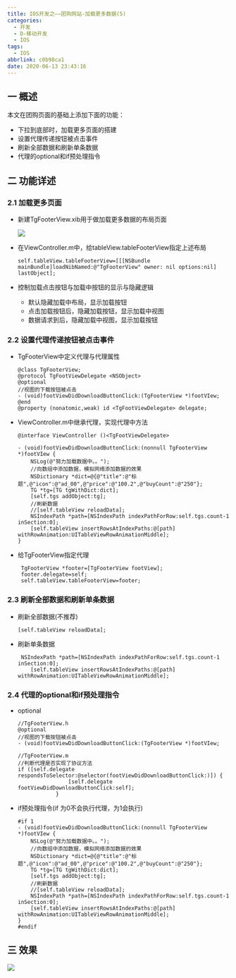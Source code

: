 ```yaml
---
title: IOS开发之——团购网站-加载更多数据(5)
categories:
  - 开发
  - D-移动开发
  - IOS
tags:
  - IOS
abbrlink: c0b98ca1
date: 2020-06-13 23:43:16
---
```

## 一 概述

本文在团购页面的基础上添加下面的功能：

* 下拉到底部时，加载更多页面的搭建
* 设置代理传递按钮被点击事件
* 刷新全部数据和刷新单条数据
* 代理的optional和if预处理指令

<!--more-->

## 二 功能详述

### 2.1 加载更多页面

* 新建TgFooterView.xib用于做加载更多数据的布局页面

  ![][1]
  
* 在ViewController.m中，给tableView.tableFooterView指定上述布局

  ```
  self.tableView.tableFooterView=[[[NSBundle mainBundle]loadNibNamed:@"TgFooterView" owner: nil options:nil] lastObject];
  ```

* 控制加载点击按钮与加载中按钮的显示与隐藏逻辑

  - 默认隐藏加载中布局，显示加载按钮
  - 点击加载按钮后，隐藏加载按钮，显示加载中视图
  - 数据请求到后，隐藏加载中视图，显示加载按钮

### 2.2 设置代理传递按钮被点击事件

* TgFooterView中定义代理与代理属性

  ```
  @class TgFooterView;
  @protocol TgFootViewDelegate <NSObject>
  @optional
  //视图的下载按钮被点击
  - (void)footViewDidDownloadButtonClick:(TgFooterView *)footVIew;
  @end
  @property (nonatomic,weak) id <TgFootViewDelegate> delegate;
  ```

* ViewController.m中继承代理，实现代理中方法

  ```
  @interface ViewController ()<TgFootViewDelegate>
  
  - (void)footViewDidDownloadButtonClick:(nonnull TgFooterView *)footVIew {
      NSLog(@"努力加载数据中。。");
      //向数组中添加数据，模拟网络添加数据的效果
      NSDictionary *dict=@{@"title":@"标题",@"icon":@"ad_00",@"price":@"100.2",@"buyCount":@"250"};
      TG *tg=[TG tgWithDict:dict];
      [self.tgs addObject:tg];
      //刷新数据
      //[self.tableView reloadData];
      NSIndexPath *path=[NSIndexPath indexPathForRow:self.tgs.count-1 inSection:0];
      [self.tableView insertRowsAtIndexPaths:@[path] withRowAnimation:UITableViewRowAnimationMiddle];
  }
  ```

* 给TgFooterView指定代理

  ```
   TgFooterView *footer=[TgFooterView footView];
   footer.delegate=self;
   self.tableView.tableFooterView=footer;
  ```

### 2.3 刷新全部数据和刷新单条数据

* 刷新全部数据(不推荐)

  ```
  [self.tableView reloadData];
  ```

* 刷新单条数据

  ```
   NSIndexPath *path=[NSIndexPath indexPathForRow:self.tgs.count-1 inSection:0];
      [self.tableView insertRowsAtIndexPaths:@[path] withRowAnimation:UITableViewRowAnimationMiddle];
  ```

### 2.4 代理的optional和if预处理指令

* optional

  ```
  //TgFooterView.h
  @optional
  //视图的下载按钮被点击
  - (void)footViewDidDownloadButtonClick:(TgFooterView *)footVIew;
  
  //TgFooterView.m
  //判断代理是否实现了协议方法
  if ([self.delegate respondsToSelector:@selector(footViewDidDownloadButtonClick:)]) {
                  [self.delegate footViewDidDownloadButtonClick:self];
              }
  ```

* if预处理指令(if 为0不会执行代理，为1会执行)

  ```
  #if 1
  - (void)footViewDidDownloadButtonClick:(nonnull TgFooterView *)footVIew {
      NSLog(@"努力加载数据中。。");
      //向数组中添加数据，模拟网络添加数据的效果
      NSDictionary *dict=@{@"title":@"标题",@"icon":@"ad_00",@"price":@"100.2",@"buyCount":@"250"};
      TG *tg=[TG tgWithDict:dict];
      [self.tgs addObject:tg];
      //刷新数据
      //[self.tableView reloadData];
      NSIndexPath *path=[NSIndexPath indexPathForRow:self.tgs.count-1 inSection:0];
      [self.tableView insertRowsAtIndexPaths:@[path] withRowAnimation:UITableViewRowAnimationMiddle];
  }
  #endif
  ```

## 三 效果
![][2]



[1]:https://raw.githubusercontent.com/PGzxc/CDN/master/blog-ios/icon-tuangou-tgfooterview.png
[2]:https://raw.githubusercontent.com/PGzxc/CDN/master/blog-ios/ios-tuangou-loadmore.gif

